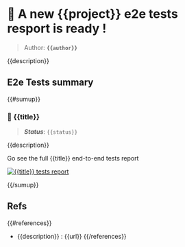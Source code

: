 # :cop: A new {{project}} e2e tests resport is ready ! 

> 
> Author: **`{{author}}`**
> 

<!-- Short Global description of delivery  -->
{{description}}

## E2e Tests summary

{{#sumup}}

### :information_desk_person: {{title}}

>
> _**Status**_: `{{status}}`
> 

{{description}}

Go see the full {{title}} end-to-end tests report 

[![{{title}} tests report](https://img.shields.io/badge/{{title}}-report-{{color}}?style=for-the-badge&logo={{title}})]({{url}})


{{/sumup}}

## Refs

{{#references}}
* {{description}} : {{url}}
{{/references}}